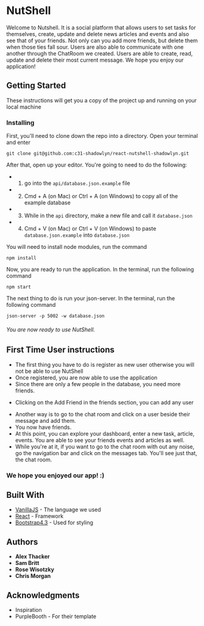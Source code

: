 # NutShell

Welcome to Nutshell. It is a social platform that allows users to set tasks for themselves, create, update and delete news articles and events and also see that of your friends. Not only can you add more friends, but delete them when those ties fall sour. Users are also able to communicate with one another through the ChatRoom we created. Users are able to create, read, update and delete their most current message. We hope you enjoy our application!

## Getting Started

These instructions will get you a copy of the project up and running on your local machine

### Installing

First, you'll need to clone down the repo into a directory. Open your terminal and enter

```
git clone git@github.com:c31-shadowlyn/react-nutshell-shadowlyn.git
```

After that, open up your editor. You're going to need to do the following:
+ 1. go into the `api/database.json.example` file  
+ 2. Cmd + A (on Mac) or Ctrl + A (on Windows) to copy all of the example database
+ 3. While in the `api` directory, make a new file and call it `database.json`
+ 4. Cmd + V (on Mac) or Ctrl + V (on Windows) to paste `database.json.example` into `database.json`

You will need to install node modules, run the command

```
npm install
```

Now, you are ready to run the application. In the terminal, run the following command

```
npm start
```

The next thing to do is run your json-server. In the terminal, run the following command
```
json-server -p 5002 -w database.json
```

###### You are now ready to use NutShell. 


## First Time User instructions
* The first thing you have to do is register as new user otherwise you will not be able to use NutShell
* Once registered, you are now able to use the application
* Since there are only a few people in the database, you need more friends.
+ Clicking on the Add Friend in the friends section, you can add any user
* Another way is to go to the chat room and click on a user beside their message and add them. 
* You now have friends. 
* At this point, you can explore your dashboard, enter a new task, article, events. You are able to see your friends events and articles as well. 
* While you're at it, if you want to go to the chat room with out any noise, go the navigation bar and click on the messages tab. You'll see just that, the chat room. 


### We hope you enjoyed our app! :)


## Built With

* [VanillaJS](http://es6-features.org/#Constants) - The language we used
* [React](https://reactjs.org/) - Framework 
* [Bootstrap4.3](https://getbootstrap.com/) - Used for styling



## Authors

* **Alex Thacker** 
* **Sam Britt** 
* **Rose Wisotzky** 
* **Chris Morgan** 



## Acknowledgments

* Inspiration
* PurpleBooth - For their template
